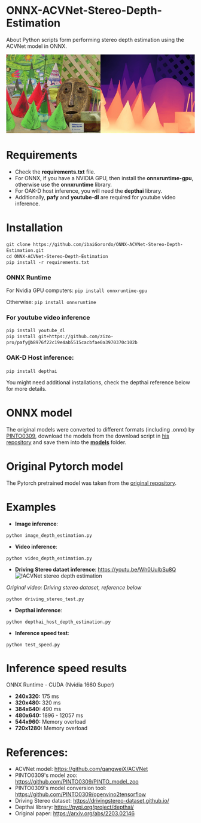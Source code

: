 # ONNX-ACVNet-Stereo-Depth-Estimation
 About Python scripts form performing stereo depth estimation using the ACVNet model in ONNX.
 
![!ACVNet stereo detph estimation](https://github.com/ibaiGorordo/ONNX-ACVNet-Stereo-Depth-Estimation/blob/main/doc/img/out.jpg)

# Requirements

 * Check the **requirements.txt** file. 
 * For ONNX, if you have a NVIDIA GPU, then install the **onnxruntime-gpu**, otherwise use the **onnxruntime** library.
 * For OAK-D host inference, you will need the **depthai** library.
 * Additionally, **pafy** and **youtube-dl** are required for youtube video inference.
 
# Installation
```
git clone https://github.com/ibaiGorordo/ONNX-ACVNet-Stereo-Depth-Estimation.git
cd ONNX-ACVNet-Stereo-Depth-Estimation
pip install -r requirements.txt
```
### ONNX Runtime
For Nvidia GPU computers:
`pip install onnxruntime-gpu`

Otherwise:
`pip install onnxruntime`

### For youtube video inference
```
pip install youtube_dl
pip install git+https://github.com/zizo-pro/pafy@b8976f22c19e4ab5515cacbfae0a3970370c102b
```

### OAK-D Host inference:
```pip install depthai```

You might need additional installations, check the depthai reference below for more details.

# ONNX model
The original models were converted to different formats (including .onnx) by [PINTO0309](https://github.com/PINTO0309), download the models from the download script in [his repository](https://github.com/PINTO0309/PINTO_model_zoo/tree/main/266_ACVNet) and save them into the **[models](https://github.com/ibaiGorordo/ONNX-ACVNet-Stereo-Depth-Estimation/tree/main/models)** folder. 

# Original Pytorch model
The Pytorch pretrained model was taken from the [original repository](https://github.com/gangweiX/ACVNet).
 
# Examples

 * **Image inference**:
 ```
 python image_depth_estimation.py
 ```

 * **Video inference**:
 ```
 python video_depth_estimation.py
 ```
 
 * **Driving Stereo dataet inference**: https://youtu.be/Wh0UuIbSu8Q
 ![!ACVNet stereo depth estimation](https://github.com/ibaiGorordo/ONNX-ACVNet-Stereo-Depth-Estimation/blob/main/doc/img/onnx_acvnet.gif)
  
 *Original video: Driving stereo dataset, reference below*
  
 ```
 python driving_stereo_test.py
 ```
 
 * **Depthai inference**: 
 ```
 python depthai_host_depth_estimation.py
 ```

 * **Inference speed test**: 
 ```
 python test_speed.py
 ```

# Inference speed results
ONNX Runtime - CUDA (Nvidia 1660 Super)
- **240x320:** 175 ms
- **320x480:** 320 ms
- **384x640:** 490 ms
- **480x640:** 1896 - 12057 ms
- **544x960:** Memory overload
- **720x1280:** Memory overload

# References:
* ACVNet model: https://github.com/gangweiX/ACVNet
* PINTO0309's model zoo: https://github.com/PINTO0309/PINTO_model_zoo
* PINTO0309's model conversion tool: https://github.com/PINTO0309/openvino2tensorflow
* Driving Stereo dataset: https://drivingstereo-dataset.github.io/
* Depthai library: https://pypi.org/project/depthai/
* Original paper: https://arxiv.org/abs/2203.02146
 
